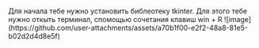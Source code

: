 <html>
    <body>
        <h1></h1>
        <h3></h3>
        <text>Для начала тебе нужно установить библеотеку tkinter. Для этого тебе нужно откыть терминал, спомощью сочетания клавиш win + R</text>
        ![image](https://github.com/user-attachments/assets/a70b1f00-e2f2-48a8-81e5-b02d2d4d8e5f)
    </body>
</html>
